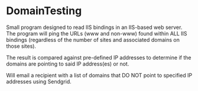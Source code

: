 # DomainTesting

Small program designed to read IIS bindings in an IIS-based web server. The program will ping the URLs (www and non-www) found
within ALL IIS bindings (regardless of the number of sites and associated domains on those sites).

The result is compared against pre-defined IP addresses to determine if the domains are pointing to said IP address(es) or not.

Will email a recipient with a list of domains that DO NOT point to specified IP addresses using Sendgrid.

